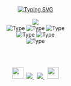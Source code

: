 <div align=center>
  <a href="https://git.io/typing-svg"><img src="http://readme-typing-svg.herokuapp.com?font=Fira+Code&duration=4000&pause=1000&color=FFFFFF&center=true&width=520&lines=Hey+there!+My+name+is+Erick+Kuwahara;I'm+an+Software+Developer" alt="Typing SVG" /></a>
</div>

<br />

<div align=center>
  <a href="https://github.com/ErickKS/">
    <img src="https://github-readme-stats.vercel.app/api?username=ErickKS&show_icons=true&icon_color=FFFFFF&theme=dark&bg_color=FFFFFF00&hide_title=true&hide_border=true&hide=prs&include_all_commits=true" />
  </a>
</div>

<div align="center">
  <img alt="Type" src="https://img.shields.io/badge/typescript-000000?style=for-the-badge&color=FFFFFF" />
  <img alt="Type" src="https://img.shields.io/badge/react-000000?style=for-the-badge&color=FFFFFF" />
  <img alt="Type" src="https://img.shields.io/badge/next.js-000000?style=for-the-badge&color=FFFFFF" />
  <br/>
  <img alt="Type" src="https://img.shields.io/badge/node.js-000000?style=for-the-badge&color=FFFFFF" />
  <img alt="Type" src="https://img.shields.io/badge/nest.js-000000?style=for-the-badge&color=FFFFFF" />
  <br/>
  <img alt="Type" src="https://img.shields.io/badge/python-000000?style=for-the-badge&color=FFFFFF" />
</div>

<br><br>

<div align="center">
  <img src="https://slackmojis.com/emojis/59967-duck_dance/download" width="30"/>&nbsp;
  <a href="https://www.linkedin.com/in/erick-kuwahara">
    <img src="https://img.shields.io/badge/LinkedIn%20-%0A66C2.svg?&style=for-the-badge&logo=logmein&logoColor=000000&color=FFFFFF" target="_blank"/>
  </a>
  &nbsp;
  <a href="https://erick-kuwahara.vercel.app/">
    <img src="https://img.shields.io/badge/Portfolio%20-%FFFFFF.svg?&style=for-the-badge&logo=Vercel&logoColor=000000&color=FFFFFF" target="_blank"/>
  </a>
    &nbsp;
  <img src="https://slackmojis.com/emojis/59967-duck_dance/download" width="30"/>
</div>

<!--

<hr>

<br> 

<div width="100%" align="center">
  <a align="center" href="https://github.com/ErickKS/weather-app" title="Weather App">
    <img align="center" height="115" src="https://github-readme-stats-git-masterrstaa-rickstaa.vercel.app/api/pin/?username=ErickKS&repo=weather-app&theme=dark&icon_color=FFFFFF&border_color=FFFFFF&bg_color=FFFFFF00&border_radius=10">
  </a>
  &nbsp;&nbsp;&nbsp;
  <a align="center" href="https://github.com/ErickKS/pomodoro-timer" title="Pomodoro Timer">
    <img align="center" height="115" src="https://github-readme-stats-git-masterrstaa-rickstaa.vercel.app/api/pin/?username=ErickKS&repo=pomodoro-timer&theme=dark&icon_color=FFFFFF&border_color=FFFFFF&bg_color=FFFFFF00&border_radius=10">
  </a>
</div>

<br/>

<div width="100%" align="center">
  <a align="center" href="https://github.com/ErickKS/cycle-x" title="Cycle-X">
    <img align="center" height="115" src="https://github-readme-stats-git-masterrstaa-rickstaa.vercel.app/api/pin/?username=ErickKS&repo=cycle-x&theme=dark&icon_color=FFFFFF&border_color=FFFFFF&bg_color=FFFFFF00&border_radius=10">
  </a>
  &nbsp;&nbsp;&nbsp;
  <a align="center" href="https://github.com/ErickKS/health-nexus" title="Health Nexus">
    <img align="center" height="115" src="https://github-readme-stats-git-masterrstaa-rickstaa.vercel.app/api/pin/?username=ErickKS&repo=health-nexus&theme=dark&icon_color=FFFFFF&border_color=FFFFFF&bg_color=FFFFFF00&border_radius=10">
  </a>
</div>

<br>

<h4 align="center">
  <a href="https://github.com/ErickKS?tab=repositories" title="Show Repositories">🔎 Show More 🔍</a>
</h4>
-->

